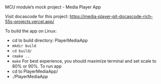 MCU module’s mock project - Media Player App

Visit docascode for this project: https://media-player-git-docascode-rich-55s-projects.vercel.app/

To build the app on Linux:
  + cd to build directory: PlayerMediaApp
  + `mkdir build`
  + `cd build/`
  + `cmake ..`
  + `make`
For best experience, you should maximize terminal and set scale to 80% or 90%.
To run app
  + cd to PlayerMediaApp/
  + ./PlayerMediaApp
